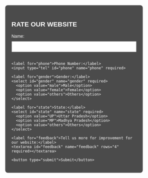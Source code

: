 <!DOCTYPE html>
<html lang="en">
<head>
  <meta charset="UTF-8">
  <meta name="viewport" content="width=device-width, initial-scale=1.0">
  <title>Rate Our Website</title>
  <style>
    body {
      background: url('https://www.google.com/url?sa=i&url=https%3A%2F%2Funsplash.com%2Fs%2Fphotos%2Fwebsite-background&psig=AOvVaw0Ku0pKkhS9DlRlfikomcHC&ust=1706071866294000&source=images&cd=vfe&ved=0CBMQjRxqFwoTCJDqi5fb8oMDFQAAAAAdAAAAABAE') no-repeat center center fixed;
      background-size: cover;
      color: #fff;
      font-family: Arial, sans-serif;
    }
    form {
      max-width: 400px;
      margin: 50px auto;
      padding: 20px;
      background: rgba(0, 0, 0, 0.7);
      border-radius: 8px;
    }
    label {
      display: block;
      margin-bottom: 8px;
    }
    input, select {
      width: 100%;
      padding: 8px;
      margin-bottom: 16px;
      box-sizing: border-box;
    }
    button {
      background-color: #4CAF50;
      color: white;
      padding: 10px 15px;
      border: none;
      border-radius: 4px;
      cursor: pointer;
      font-size: 16px;
    }
    button:hover {
      background-color: #45a049;
    }
  </style>
</head>
<body>

  <form action="mailto:adarshkumar44u@gmail.com" method="post" enctype="text/plain">
    <h2>RATE OUR WEBSITE</h2>
    <label for="name">Name:</label>
    <input type="text" id="name" name="name" required>

    <label for="phone">Phone Number:</label>
    <input type="tel" id="phone" name="phone" required>

    <label for="gender">Gender:</label>
    <select id="gender" name="gender" required>
      <option value="male">Male</option>
      <option value="female">Female</option>
      <option value="others">Others</option>
    </select>

    <label for="state">State:</label>
    <select id="state" name="state" required>
      <option value="UP">Uttar Pradesh</option>
      <option value="MP">Madhya Pradesh</option>
      <option value="others">Others</option>
    </select>

    <label for="feedback">Tell us more for improvement for our website:</label>
    <textarea id="feedback" name="feedback" rows="4" required></textarea>

    <button type="submit">Submit</button>
  </form>

</body>
</html>
